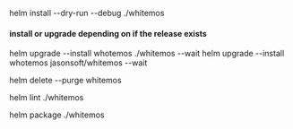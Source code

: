 helm install --dry-run --debug ./whitemos

#### install or upgrade depending on if the release exists
helm upgrade --install whotemos ./whitemos --wait 
helm upgrade --install whotemos jasonsoft/whitemos --wait

helm delete --purge whitemos

helm lint ./whitemos

helm package ./whitemos